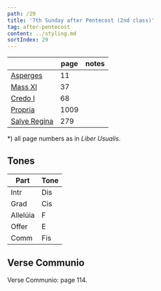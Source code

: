 ```yaml
---
path: /29
title: '7th Sunday after Pentecost (2nd class)'
tag: after-pentecost
content: ../styling.md
sortIndex: 29
---
```


|   | page | notes   |
|---|---|---|
| [Asperges](/pdf/asperges.pdf) | 11 ||
| [Mass XI](/pdf/xi.pdf) | 37 ||
| [Credo I](/pdf/credo-i.pdf) | 68 ||
| [Propria](/pdf/7th-sunday-after-pentecost.pdf)  | 1009 ||
| [Salve Regina](/pdf/salve-regina.pdf)  | 279  ||

*) all page numbers as in _Liber Usualis_.

## Tones

| Part  | Tone |
|---|---|
| Intr | Dis |
| Grad | Cis |
| Allelúia | F |
| Offer | E |
| Comm | Fis |

## Verse Communio
Verse Communio: page 114.
